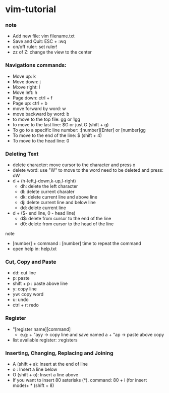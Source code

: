 # vim-tutorial
### note
- Add new file: vim filename.txt
- Save and Quit: ESC + :wq
- on/off ruler: set ruler!
- zz of Z: change the view to the center
### Navigations commands:
- Move up: k
- Move down: j
- M:ove right: l
- Move left: h
- Page down: ctrl + f
- Page up: ctrl + b
- move forward by word: w
- move backward by word: b
- to move to the top file: gg or 1gg
- to move to the last line: $G or just G (shift + g)
- To go to a specific line number: :[number][Enter] or [number]gg
- To move to the end of the line: $ (shift + 4)
- To move to the head line: 0
### Deleting Text
- delete character: move cursor to the character and press x
- delete word: use "W" to move to the word need to be deleted and press: dW
- d + (h-left,j-down,k-up,l-right)
  + dh: delete the left character
  + dl: delete current charater
  + dk: delete current line and above line
  + dj: delete current line and below line
  + dd: delete current line
- d + ($- end line, 0 - head line)
  + d$: delete from cursor to the end of the line
  + d0: delete from cursor to the head of the line

note
- [number] + command : [number] time to repeat the command
- open help in: help.txt

### Cut, Copy and Paste
- dd: cut line
- p: paste
- shift + p : paste above line
- y: copy line
- yw: copy word
- u: undo
- ctrl + r: redo
### Register
- "[register name][command]
   - e.g: + "ayy -> copy line and save named a
          + "ap -> paste above copy 
- list available register: :registers

### Inserting, Changing, Replacing and Joining
- A (shift + a): Insert at the end of line
- o : Insert a line below
- O (shift + o): Insert a line above
- If you want to insert 80 asterisks (*). command: 80 + i (for insert mode)+ * (shift + 8)

